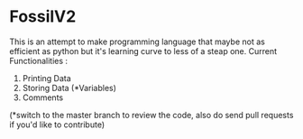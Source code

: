 # FossilV2
This is an attempt to make programming language that maybe not as efficient as python but it's learning curve to less of a steap one.
Current Functionalities : 
  1. Printing Data
  2. Storing Data (*Variables)
  3. Comments

(*switch to the master branch to review the code, also do send pull requests if you'd like to contribute)
